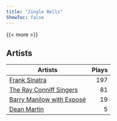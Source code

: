```yaml
---
title: "Jingle Bells"
ShowToc: false
---
```


{{< more >}}

## Artists
Artists | Plays 
----- | -----: 
[Frank Sinatra](/artists/frank-sinatra-739) | 197
[The Ray Conniff Singers](/artists/the-ray-conniff-singers-104851) | 81
[Barry Manilow with Exposé](/artists/barry-manilow-with-expose-30916992) | 19
[Dean Martin](/artists/dean-martin-6555) | 5

